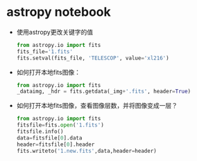 # astropy notebook

- 使用astropy更改关键字的值

    ```py
    from astropy.io import fits
    fits_file='1.fits'
    fits.setval(fits_file, 'TELESCOP', value='xl216')
    ```

- 如何打开本地fits图像：

    ```python
    from astropy.io import fits
    _dataimg, _hdr = fits.getdata(_img+'.fits', header=True)
    ```

- 如何打开本地fits图像，查看图像层数，并将图像变成一层？

    ```python
    from astropy.io import fits
    fitsfile=fits.open('1.fits')
    fitsfile.info()
    data=fitsfile[0].data
    header=fitsfile[0].header
    fits.writeto('1.new.fits',data,header=header)
    ```
